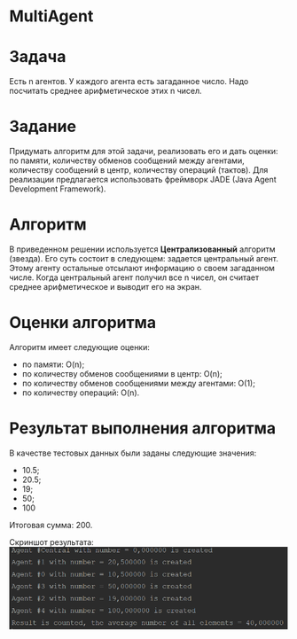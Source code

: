 # MultiAgent

# Задача
Есть n агентов. У каждого агента есть загаданное число. Надо посчитать среднее арифметическое этих n чисел.

# Задание
Придумать алгоритм для этой задачи, реализовать его и дать оценки: по памяти, количеству обменов сообщений между агентами, количеству сообщений в центр, количеству операций (тактов).
Для реализации предлагается использовать фреймворк JADE (Java Agent Development Framework).

# Алгоритм
В приведенном решении используется **Централизованный** алгоритм (звезда).
Его суть состоит в следующем: задается центральный агент. Этому агенту
остальные отсылают информацию о своем загаданном числе. Когда центральный агент получил все n чисел,
он считает среднее арифметическое и выводит его на экран.

# Оценки алгоритма
Алгоритм имеет следующие оценки:
- по памяти: O(n);
- по количеству обменов сообщениями в центр: O(n);
- по количеству обменов сообщениями между агентами: O(1);
- по количеству операций: O(n).

# Результат выполнения алгоритма
В качестве тестовых данных были заданы следующие значения:
- 10.5;
- 20.5;
- 19;
- 50;
- 100


Итоговая сумма: 200.

Скриншот результата:
![Alt text](src/main/resources/test-result.png?raw=true "Title")

